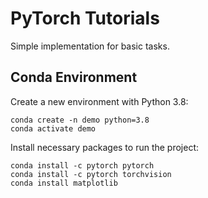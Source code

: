 # PyTorch Tutorials
Simple implementation for basic tasks.


## Conda Environment

Create a new environment with Python 3.8:
```angular2html
conda create -n demo python=3.8
conda activate demo
```
Install necessary packages to run the project:
```angular2html
conda install -c pytorch pytorch
conda install -c pytorch torchvision
conda install matplotlib
```
